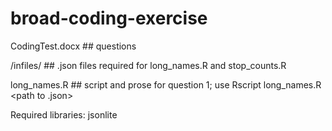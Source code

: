 # broad-coding-exercise

CodingTest.docx ## questions

/infiles/ ## .json files required for long_names.R and stop_counts.R

long_names.R ## script and prose for question 1; use Rscript long_names.R <path to .json>

Required libraries:
jsonlite
